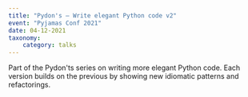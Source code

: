 ```yaml
---
title: "Pydon's – Write elegant Python code v2"
event: "Pyjamas Conf 2021"
date: 04-12-2021
taxonomy:
    category: talks
---
```


Part of the Pydon'ts series on writing more elegant Python code.  Each version builds on the previous by showing new idiomatic patterns and refactorings.
